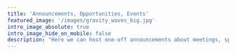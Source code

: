 ```yaml
---
title: 'Announcements, Opportunities, Events'
featured_image: '/images/gravity_waves_big.jpg'
intro_image_absolute: true
intro_image_hide_on_mobile: false
description: "Here we can host one-off announcements about meetings, special issue calls, funding opportunities, job opportunities, etc"
--- 
```

